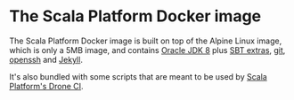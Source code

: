 The Scala Platform Docker image
========================================

The Scala Platform Docker image is built on top of the Alpine Linux image, which is only a 5MB image, and contains
[Oracle JDK 8](http://www.oracle.com/technetwork/java/javase/downloads/jdk8-downloads-2133151.html)
plus [SBT extras](https://github.com/paulp/sbt-extras),
[git](http://www.scala-sbt.org/download.html), [openssh](https://www.openssh.com/) and
[Jekyll](https://jekyllrb.com/).

It's also bundled with some scripts that are meant to be used by [Scala
Platform's Drone CI](https://platform-ci.scala-lang.org).
